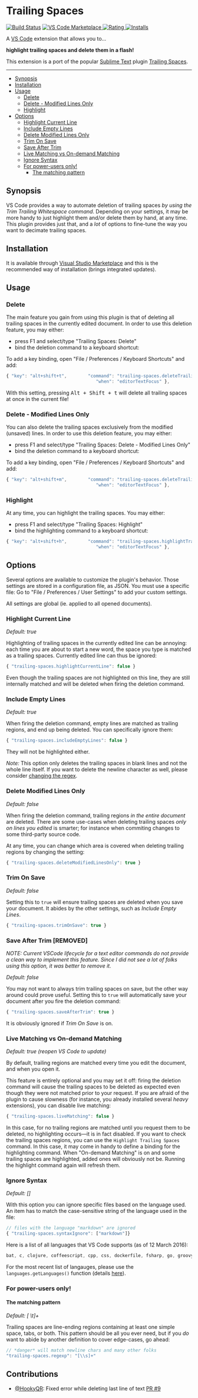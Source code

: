 Trailing Spaces
===============

[![Build Status](https://travis-ci.org/shardulm94/vscode-trailingspaces.svg?branch=master)](https://travis-ci.org/shardulm94/vscode-trailingspaces)
[![VS Code Marketplace](https://vsmarketplacebadge.apphb.com/version-short/shardulm94.trailing-spaces.svg) ![Rating](https://vsmarketplacebadge.apphb.com/rating-short/shardulm94.trailing-spaces.svg) ![Installs](https://vsmarketplacebadge.apphb.com/installs/shardulm94.trailing-spaces.svg)](https://marketplace.visualstudio.com/items?itemName=shardulm94.trailing-spaces)

A [VS Code](https://code.visualstudio.com/) extension that allows you to…

**highlight trailing spaces and delete them in a flash!**

This extension is a port of the popular [Sublime Text](https://www.sublimetext.com/) plugin [Trailing Spaces](https://github.com/SublimeText/TrailingSpaces).

---

- [Synopsis](#synopsis)
- [Installation](#installation)
- [Usage](#usage)
	- [Delete](#delete)
    - [Delete - Modified Lines Only](#delete---modified-lines-only)
	- [Highlight](#highlight)
- [Options](#options)
	- [Highlight Current Line](#highlight-current-line)
	- [Include Empty Lines](#include-empty-lines)
    - [Delete Modified Lines Only](#delete-modified-lines-only)
	- [Trim On Save](#trim-on-save)
	- [Save After Trim](#save-after-trim)
	- [Live Matching vs On-demand Matching](#live-matching-vs-on-demand-matching)
	- [Ignore Syntax](#ignore-syntax)
	- [For power-users only!](#for-power-users-only)
		- [The matching pattern](#the-matching-pattern)

Synopsis
--------

VS Code provides a way to automate deletion of trailing spaces *by using the Trim Trailing Whitespace command*. Depending on your settings, it may be more handy to just highlight them and/or delete them by hand, at any time. This plugin provides just that, and a *lot* of options to fine-tune the way you want to decimate trailing spaces.

Installation
------------

It is available through [Visual Studio Marketplace](https://marketplace.visualstudio.com/items?itemName=shardulm94.trailing-spaces) and this is the recommended way of installation (brings integrated updates).


Usage
-----

### Delete

The main feature you gain from using this plugin is that of deleting all trailing spaces in the currently edited document. In order to use this deletion feature, you may either:

* press F1 and select/type "Trailing Spaces: Delete"
* bind the deletion command to a keyboard shortcut:

To add a key binding, open "File / Preferences / Keyboard Shortcuts" and add:

``` js
{ "key": "alt+shift+t",        "command": "trailing-spaces.deleteTrailingSpaces",
                                  "when": "editorTextFocus" },
```

With this setting, pressing <kbd>Alt + Shift + t</kbd> will delete all trailing spaces at once in the current file!

### Delete - Modified Lines Only

You can also delete the trailing spaces exclusively from the modified (unsaved) lines. In order to use this deletion feature, you may either:

* press F1 and select/type "Trailing Spaces: Delete - Modified Lines Only"
* bind the deletion command to a keyboard shortcut:

To add a key binding, open "File / Preferences / Keyboard Shortcuts" and add:

``` js
{ "key": "alt+shift+m",        "command": "trailing-spaces.deleteTrailingSpacesModifiedLinesOnly",
                                  "when": "editorTextFocus" },
```
### Highlight

At any time, you can highlight the trailing spaces. You may either:

- press F1 and select/type "Trailing Spaces: Highlight"
- bind the highlighting command to a keyboard shortcut:

``` js
{ "key": "alt+shift+h",        "command": "trailing-spaces.highlightTrailingSpaces",
                                  "when": "editorTextFocus" },
```

Options
-------

Several options are available to customize the plugin's behavior. Those settings are stored in a configuration file, as JSON. You must use a specific file: Go to "File / Preferences / User Settings" to add your custom settings.

All settings are global (ie. applied to all opened documents).

### Highlight Current Line

*Default: true*

Highlighting of trailing spaces in the currently edited line can be annoying:
each time you are about to start a new word, the space you type is matched as a trailing spaces. Currently edited line can thus be ignored:

``` js
{ "trailing-spaces.highlightCurrentLine": false }
```

Even though the trailing spaces are not highlighted on this line, they are still internally matched and will be deleted when firing the deletion command.

### Include Empty Lines

*Default: true*

When firing the deletion command, empty lines are matched as trailing regions, and end up being deleted. You can specifically ignore them:

``` js
{ "trailing-spaces.includeEmptyLines": false }
```

They will not be highlighted either.

*Note:* This option only deletes the trailing spaces in blank lines and not the whole line itself. If you want to delete the newline character as well, please consider [changing the regex](#the-matching-pattern).

### Delete Modified Lines Only

*Default: false*

When firing the deletion command, trailing regions *in the entire document* are deleted. There are some use-cases when deleting trailing spaces *only on lines you edited* is smarter; for instance when commiting changes to some third-party source code.

At any time, you can change which area is covered when deleting trailing regions by changing the setting:

``` js
{ "trailing-spaces.deleteModifiedLinesOnly": true }
```

### Trim On Save

*Default: false*

Setting this to `true` will ensure trailing spaces are deleted when you save your document. It abides by the other settings, such as *Include Empty Lines*.

``` js
{ "trailing-spaces.trimOnSave": true }
```

### Save After Trim **[REMOVED]**

*NOTE: Current VSCode lifecycle for a text editor commands do not provide a clean way to implement this feature. Since I did not see a lot of folks using this option, it was better to remove it.*

*Default: false*

You may not want to always trim trailing spaces on save, but the other way around could prove useful. Setting this to `true` will automatically save your document after you fire the deletion command:

``` js
{ "trailing-spaces.saveAfterTrim": true }
```

It is obviously ignored if *Trim On Save* is on.

### Live Matching vs On-demand Matching

*Default: true (reopen VS Code to update)*

By default, trailing regions are matched every time you edit the document, and when you open it.

This feature is entirely optional and you may set it off: firing the deletion command will cause the trailing spaces to be deleted as expected even though they were not matched prior to your request. If you are afraid of the plugin to cause slowness (for instance, you already installed several *heavy* extensions), you can disable live matching:

``` js
{ "trailing-spaces.liveMatching": false }
```

In this case, for no trailing regions are matched until you request them to be deleted, no highlighting occurs—it is in fact disabled. If you want to check the trailing spaces regions, you can use the `Highlight Trailing Spaces` command. In this case, it may come in handy to define a binding for the highlighting command. When "On-demand Matching" is on and some trailing spaces are highlighted, added ones will obviously not be. Running the highlight command again will refresh them.

### Ignore Syntax

*Default: []*

With this option you can ignore specific files based on the language used. An item has to match the case-sensitive string of the language used in the file:

``` js
// files with the language "markdown" are ignored
{ "trailing-spaces.syntaxIgnore": ["markdown"]}
```

Here is a list of all languages that VS Code supports (as of 12 March 2016):

```js
bat, c, clojure, coffeescript, cpp, css, dockerfile, fsharp, go, groovy, handlebars, html, ini, jade, java, javascript, javascriptreact, json, less, Log, lua, makefile, markdown, objective-c, perl, perl6, php, plaintext, powershell, python, r, razor, ruby, rust, sass, shaderlab, shellscript, sql, swift, typescript, typescriptreact, vb, xml, xsl, ya
```

For the most recent list of langauges, please use the `languages.getLanguages()` function (details [here](https://code.visualstudio.com/docs/extensionAPI/vscode-api#languages.getLanguages)).

### For power-users only!

#### The matching pattern

*Default: [ \t]+*

Trailing spaces are line-ending regions containing at least one simple space, tabs, or both. This pattern should be all you ever need, but if you *do* want to abide by another definition to cover edge-cases, go ahead:

``` js
// *danger* will match newline chars and many other folks
"trailing-spaces.regexp": "[\\s]+"
```

Contributions
-------------
- [@HookyQR](https://github.com/HookyQR): Fixed error while deleting last line of text [PR #9](https://github.com/shardulm94/vscode-trailingspaces/pull/9) 